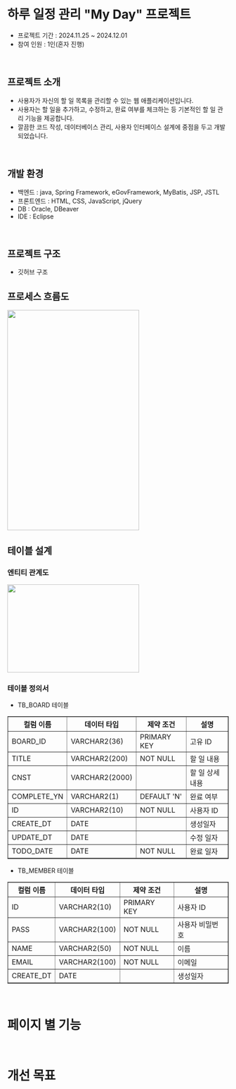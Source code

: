 # 하루 일정 관리 "My Day" 프로젝트
- 프로젝트 기간 : 2024.11.25 ~ 2024.12.01
- 참여 인원 : 1인(혼자 진행)
<br />

## 프로젝트 소개
- 사용자가 자신의 할 일 목록을 관리할 수 있는 웹 애플리케이션입니다.
- 사용자는 할 일을 추가하고, 수정하고, 완료 여부를 체크하는 등 기본적인 할 일 관리 기능을 제공합니다.
- 깔끔한 코드 작성, 데이터베이스 관리, 사용자 인터페이스 설계에 중점을 두고 개발되었습니다.
<br />

## 개발 환경
- 백엔드 : java, Spring Framework, eGovFramework, MyBatis, JSP, JSTL
- 프론트엔드 : HTML, CSS, JavaScript, jQuery
- DB : Oracle, DBeaver
- IDE : Eclipse
<br />

## 프로젝트 구조
- 깃허브 구조

## 프로세스 흐름도
<img height=500px width=300 src="https://github.com/user-attachments/assets/073a2038-ffb9-4c7d-896a-fb01a8686044">



## 테이블 설계
### 엔티티 관계도
 <img height=200px width=300 src="https://github.com/user-attachments/assets/b27c745e-f713-49c5-a2b9-e896888020e3">

### 테이블 정의서
 
- TB_BOARD 테이블
<table border="1" >
  <thead>
    <tr>
      <th>컬럼 이름</th>
      <th>데이터 타입</th>
      <th>제약 조건</th>
      <th>설명</th>
    </tr>
  </thead>
  <tbody>
    <tr>
      <td>BOARD_ID</td>
      <td>VARCHAR2(36)</td>
      <td>PRIMARY KEY</td>
      <td>고유 ID</td>
    </tr>
    <tr>
      <td>TITLE</td>
      <td>VARCHAR2(200)</td>
      <td>NOT NULL</td>
      <td>할 일 내용</td>
    </tr>
    <tr>
      <td>CNST</td>
      <td>VARCHAR2(2000)</td>
      <td></td>
      <td>할 일 상세 내용</td>
    </tr>
    <tr>
      <td>COMPLETE_YN</td>
      <td>VARCHAR2(1)</td>
      <td>DEFAULT 'N'</td>
      <td>완료 여부</td>
    </tr>
    <tr>
      <td>ID</td>
      <td>VARCHAR2(10)</td>
      <td>NOT NULL</td>
      <td>사용자 ID</td>
    </tr>
    <tr>
      <td>CREATE_DT</td>
      <td>DATE</td>
      <td></td>
      <td>생성일자</td>
    </tr>
    <tr>
      <td>UPDATE_DT</td>
      <td>DATE</td>
      <td></td>
      <td>수정 일자</td>
    </tr>
    <tr>
      <td>TODO_DATE</td>
      <td>DATE</td>
      <td>NOT NULL</td>
      <td>완료 일자</td>
    </tr>
  </tbody>
</table>

- TB_MEMBER 테이블
<table border="1" >
  <thead>
    <tr>
      <th>컬럼 이름</th>
      <th>데이터 타입</th>
      <th>제약 조건</th>
      <th>설명</th>
    </tr>
  </thead>
  <tbody>
    <tr>
      <td>ID</td>
      <td>VARCHAR2(10)</td>
      <td>PRIMARY KEY</td>
      <td>사용자 ID</td>
    </tr>
    <tr>
      <td>PASS</td>
      <td>VARCHAR2(100)</td>
      <td>NOT NULL</td>
      <td>사용자 비밀번호</td>
    </tr>
    <tr>
      <td>NAME</td>
      <td>VARCHAR2(50)</td>
      <td>NOT NULL</td>
      <td>이름</td>
    </tr>
    <tr>
      <td>EMAIL</td>
      <td>VARCHAR2(100)</td>
      <td>NOT NULL</td>
      <td>이메일</td>
    </tr>
    <tr>
      <td>CREATE_DT</td>
      <td>DATE</td>
      <td></td>
      <td>생성일자</td>
    </tr>
  </tbody>
</table>


<br />

# 페이지 별 기능

<br />

# 개선 목표
